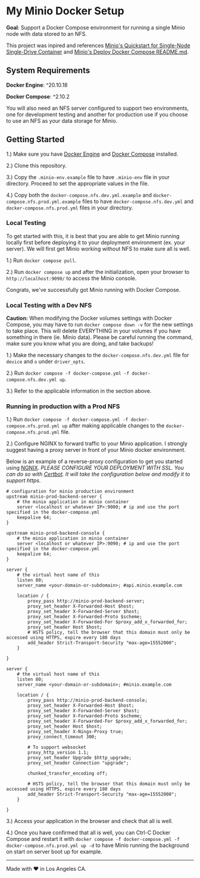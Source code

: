 # My Minio Docker Setup

**Goal**: Support a Docker Compose environment for running a single Minio node with data stored to an NFS. 

This project was inpired and references [Minio's Quickstart for Single-Node Single-Drive Container](https://min.io/docs/minio/container/index.html)
and [Minio's Deploy Docker Compose README.md](https://github.com/minio/minio/blob/master/docs/orchestration/docker-compose/README.md).

## System Requirements

**Docker Engine**: ^20.10.18

**Docker Compose**: ^2.10.2

You will also need an NFS server configured to support two environments, one for development testing and another for production use if you choose to use an NFS as
your  data storage for Minio.

## Getting Started

1.) Make sure you have [Docker Engine](https://www.docker.com/) and [Docker Compose](https://docs.docker.com/compose/) installed.

2.) Clone this repository.

3.) Copy the `.minio-env.example` file to have `.minio-env` file in your directory. Proceed to set the appropriate values in the file.

4.) Copy both the `docker-compose.nfs.dev.yml.example` and `docker-compose.nfs.prod.yml.example` files to have `docker-compose.nfs.dev.yml` and `docker-compose.nfs.prod.yml` files in your directory.

### Local Testing

To get started with this, it is best that you are able to get Minio running locally first before deploying it to your deployment environment (ex. your server).
We will first get Minio working without NFS to make sure all is well.

1.) Run `docker compose pull`.

2.) Run `docker compose up` and after the initialization, open your browser to `http://localhost:9090/` to access the Minio console.

Congrats, we've successfully got Minio running with Docker Compose.

### Local Testing with a Dev NFS

**Caution:** When modifying the Docker volumes settings with Docker Compose, you may have to run `docker compose down -v` for the new
settings to take place. This will delete EVERYTHING in your volumes if you have something in there (ie. Minio data). Please be
careful running the command, make sure you know what you are doing, and take backups!

1.) Make the necessary changes to the `docker-compose.nfs.dev.yml` file for `device` and `o` under `driver_opts`.

2.) Run `docker compose -f docker-compose.yml -f docker-compose.nfs.dev.yml up`.

3.) Refer to the applicable information in the section above.

### Running in production with a Prod NFS

1.) Run `docker compose -f docker-compose.yml -f docker-compose.nfs.prod.yml up` after making applicable changes to the `docker-compose.nfs.prod.yml` file.

2.) Configure NGINX to forward traffic to your Minio application. I strongly suggest having a proxy server in front of your Minio docker environment.

Below is an example of a reverse-proxy configuration to get you started using [NGNIX](https://www.nginx.com/).
*PLEASE CONFIGURE YOUR DEPLOYMENT WITH SSL. You can do so with [Certbot](https://certbot.eff.org/). It will take the configuration below
and modify it to support https.*

```
# configuration for minio production environment
upstream minio-prod-backend-server {
    # the minio application in minio container
    server <localhost or whatever IP>:9000; # ip and use the port specified in the docker-compose.yml
    keepalive 64;
}

upstream minio-prod-backend-console {
    # the minio application in minio container
    server <localhost or whatever IP>:9090; # ip and use the port specified in the docker-compose.yml
    keepalive 64;
}

server {
    # the virtual host name of this
    listen 80;
    server_name <your-domain-or-subdomain>; #api.minio.example.com

    location / {
        proxy_pass http://minio-prod-backend-server;
        proxy_set_header X-Forwarded-Host $host;
        proxy_set_header X-Forwarded-Server $host;
        proxy_set_header X-Forwarded-Proto $scheme;
        proxy_set_header X-Forwarded-For $proxy_add_x_forwarded_for;
        proxy_set_header Host $host;
        # HSTS policy, tell the browser that this domain must only be accessed using HTTPS, expire every 180 days
        add_header Strict-Transport-Security "max-age=15552000";
    }

}

server {
    # the virtual host name of this
    listen 80;
    server_name <your-domain-or-subdomain>; #minio.example.com

    location / {
        proxy_pass http://minio-prod-backend-console;
        proxy_set_header X-Forwarded-Host $host;
        proxy_set_header X-Forwarded-Server $host;
        proxy_set_header X-Forwarded-Proto $scheme;
        proxy_set_header X-Forwarded-For $proxy_add_x_forwarded_for;
        proxy_set_header Host $host;
        proxy_set_header X-Ningx-Proxy true;
        proxy_connect_timeout 300;

        # To support websocket
        proxy_http_version 1.1;
        proxy_set_header Upgrade $http_upgrade;
        proxy_set_header Connection "upgrade";
            
        chunked_transfer_encoding off;
        
        # HSTS policy, tell the browser that this domain must only be accessed using HTTPS, expire every 180 days
        add_header Strict-Transport-Security "max-age=15552000";
    }

}
```
3.) Access your application in the browser and check that all is well.

4.) Once you have confirmed that all is well, you can Ctrl-C Docker Compose and restart it with `docker compose -f docker-compose.yml -f docker-compose.nfs.prod.yml up -d` to have Minio running the background on start on server boot up for example.

----------------------------------------------------------------------------------------------------------
Made with ♥ in Los Angeles CA.